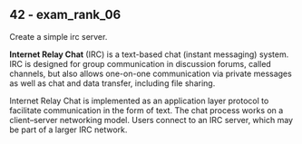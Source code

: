 ## 42 - exam_rank_06

Create a simple irc server.

**Internet Relay Chat** (IRC) is a text-based chat (instant messaging) system. IRC is designed for group communication in discussion forums, called channels, but also allows one-on-one communication via private messages as well as chat and data transfer, including file sharing.

Internet Relay Chat is implemented as an application layer protocol to facilitate communication in the form of text. The chat process works on a client–server networking model. Users connect to an IRC server, which may be part of a larger IRC network.
